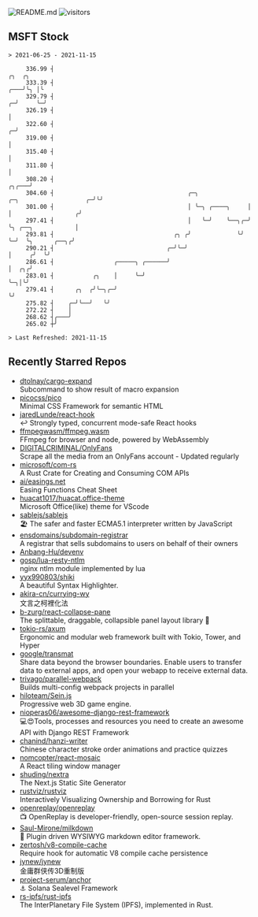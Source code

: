 ![README.md](https://github.com/Gerhut/Gerhut/workflows/README.md/badge.svg)
![visitors](https://visitors.vercel.app/Gerhut/Gerhut?token=8cf69d1f6813d272ef062726b6070c9be4ff72038cfe5a7ded7384a8da65d866)

## MSFT Stock

```
> 2021-06-25 - 2021-11-15

     336.99 ┤                                                                                             ╭╮  ╭╮ 
     333.39 ┤                                                                                         ╭───╯╰╮ │╰ 
     329.79 ┤                                                                                       ╭─╯     ╰─╯  
     326.19 ┤                                                                                       │            
     322.60 ┤                                                                                     ╭─╯            
     319.00 ┤                                                                                     │              
     315.40 ┤                                                                                     │              
     311.80 ┤                                                                                     │              
     308.20 ┤                                                                               ╭╮╭───╯              
     304.60 ┤                                      ╭─╮              ╭─╮                   ╭─╯╰╯                  
     301.00 ┤                                      │ ╰─╮ ╭────╮     │ │                  ╭╯                      
     297.41 ┤                                      │   ╰─╯    ╰──╮╭─╯ ╰╮ ╭──╮            │                       
     293.81 ┤                                  ╭╮ ╭╯             ╰╯    ╰─╯  ╰╮      ╭──╮╭╯                       
     290.21 ┤                                ╭─╯╰─╯                          │     ╭╯  ╰╯                        
     286.61 ┤                 ╭─────╮ ╭──────╯                               │  ╭╮╭╯                             
     283.01 ┤           ╭╮    │     ╰─╯                                      ╰─╮│╰╯                              
     279.41 ┤      ╭╮  ╭╯╰─╮╭─╯                                                ╰╯                                
     275.82 ┤    ╭─╯╰──╯   ╰╯                                                                                    
     272.22 ┤    │                                                                                               
     268.62 ┤╭───╯                                                                                               
     265.02 ┼╯                                                                                                   

> Last Refreshed: 2021-11-15
```

## Recently Starred Repos

- [dtolnay/cargo-expand](https://github.com/dtolnay/cargo-expand)  
  Subcommand to show result of macro expansion
- [picocss/pico](https://github.com/picocss/pico)  
  Minimal CSS Framework for semantic HTML
- [jaredLunde/react-hook](https://github.com/jaredLunde/react-hook)  
  ↩ Strongly typed, concurrent mode-safe React hooks
- [ffmpegwasm/ffmpeg.wasm](https://github.com/ffmpegwasm/ffmpeg.wasm)  
  FFmpeg for browser and node, powered by WebAssembly
- [DIGITALCRIMINAL/OnlyFans](https://github.com/DIGITALCRIMINAL/OnlyFans)  
  Scrape all the media from an OnlyFans account - Updated regularly
- [microsoft/com-rs](https://github.com/microsoft/com-rs)  
  A Rust Crate for Creating and Consuming COM APIs
- [ai/easings.net](https://github.com/ai/easings.net)  
  Easing Functions Cheat Sheet
- [huacat1017/huacat.office-theme](https://github.com/huacat1017/huacat.office-theme)  
  Microsoft Office(like) theme for VScode
- [sablejs/sablejs](https://github.com/sablejs/sablejs)  
  🏖️ The safer and faster ECMA5.1 interpreter written by JavaScript
- [ensdomains/subdomain-registrar](https://github.com/ensdomains/subdomain-registrar)  
  A registrar that sells subdomains to users on behalf of their owners
- [Anbang-Hu/devenv](https://github.com/Anbang-Hu/devenv)  
- [gosp/lua-resty-ntlm](https://github.com/gosp/lua-resty-ntlm)  
  nginx ntlm module implemented by lua
- [yyx990803/shiki](https://github.com/yyx990803/shiki)  
  A beautiful Syntax Highlighter.
- [akira-cn/currying-wy](https://github.com/akira-cn/currying-wy)  
  文言之柯裡化法
- [b-zurg/react-collapse-pane](https://github.com/b-zurg/react-collapse-pane)  
  The splittable, draggable, collapsible panel layout library 🎉
- [tokio-rs/axum](https://github.com/tokio-rs/axum)  
  Ergonomic and modular web framework built with Tokio, Tower, and Hyper
- [google/transmat](https://github.com/google/transmat)  
  Share data beyond the browser boundaries. Enable users to transfer data to external apps, and open your webapp to receive external data.
- [trivago/parallel-webpack](https://github.com/trivago/parallel-webpack)  
  Builds multi-config webpack projects in parallel
- [hiloteam/Sein.js](https://github.com/hiloteam/Sein.js)  
  Progressive web 3D game engine.
- [nioperas06/awesome-django-rest-framework](https://github.com/nioperas06/awesome-django-rest-framework)  
   💻😍Tools, processes and resources you need to create an awesome API with Django REST Framework
- [chanind/hanzi-writer](https://github.com/chanind/hanzi-writer)  
  Chinese character stroke order animations and practice quizzes
- [nomcopter/react-mosaic](https://github.com/nomcopter/react-mosaic)  
  A React tiling window manager
- [shuding/nextra](https://github.com/shuding/nextra)  
  The Next.js Static Site Generator
- [rustviz/rustviz](https://github.com/rustviz/rustviz)  
  Interactively Visualizing Ownership and Borrowing for Rust
- [openreplay/openreplay](https://github.com/openreplay/openreplay)  
  :tv: OpenReplay is developer-friendly, open-source session replay.
- [Saul-Mirone/milkdown](https://github.com/Saul-Mirone/milkdown)  
  🍼 Plugin driven WYSIWYG  markdown editor framework.
- [zertosh/v8-compile-cache](https://github.com/zertosh/v8-compile-cache)  
  Require hook for automatic V8 compile cache persistence
- [jynew/jynew](https://github.com/jynew/jynew)  
  金庸群侠传3D重制版
- [project-serum/anchor](https://github.com/project-serum/anchor)  
  ⚓ Solana Sealevel Framework
- [rs-ipfs/rust-ipfs](https://github.com/rs-ipfs/rust-ipfs)  
  The InterPlanetary File System (IPFS), implemented in Rust.
